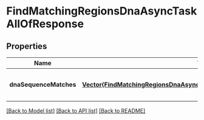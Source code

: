 # FindMatchingRegionsDnaAsyncTaskAllOfResponse


## Properties
Name | Type | Description | Notes
------------ | ------------- | ------------- | -------------
**dnaSequenceMatches** | [**Vector{FindMatchingRegionsDnaAsyncTaskAllOfResponseDnaSequenceMatches}**](FindMatchingRegionsDnaAsyncTaskAllOfResponseDnaSequenceMatches.md) |  | [optional] [default to nothing]


[[Back to Model list]](../README.md#models) [[Back to API list]](../README.md#api-endpoints) [[Back to README]](../README.md)


